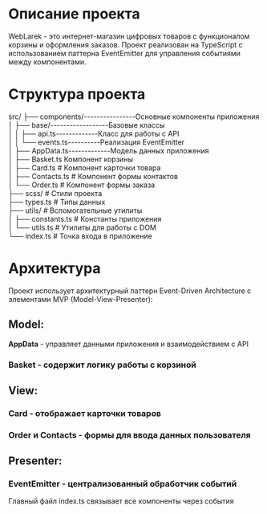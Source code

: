 # Описание проекта
WebLarek - это интернет-магазин цифровых товаров с функционалом корзины и оформления заказов. Проект реализован на TypeScript с использованием паттерна EventEmitter для управления событиями между компонентами.

# Структура проекта
src/
├── components/----------------Основные компоненты приложения  
│   ├── base/------------------Базовые классы  
│   │   ├── api.ts-------------Класс для работы с API  
│   │   └── events.ts----------Реализация EventEmitter  
│   ├── AppData.ts-------------Модель данных приложения  
│   ├── Basket.ts        Компонент корзины  
│   ├── Card.ts              # Компонент карточки товара  
│   ├── Contacts.ts          # Компонент формы контактов  
│   └── Order.ts             # Компонент формы заказа  
├── scss/                    # Стили проекта  
├── types.ts                 # Типы данных  
├── utils/                   # Вспомогательные утилиты  
│   ├── constants.ts         # Константы приложения  
│   └── utils.ts             # Утилиты для работы с DOM  
└── index.ts                 # Точка входа в приложение  

# Архитектура
Проект использует архитектурный паттерн Event-Driven Architecture с элементами MVP (Model-View-Presenter):
## Model:
**AppData** - управляет данными приложения и взаимодействием с API
### Basket - содержит логику работы с корзиной

## View:
### Card - отображает карточки товаров
### Order и Contacts - формы для ввода данных пользователя

## Presenter:
### EventEmitter - централизованный обработчик событий
Главный файл index.ts связывает все компоненты через события
